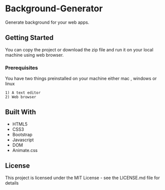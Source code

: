 # Background-Generator

Generate background for your web apps.

## Getting Started

You can copy the project or download the zip file and run it on your local machine using web browser.

### Prerequisites

You have two things preinstalled on your machine either mac , windows or linux

```
1) A text editor
2) Web browser
```
## Built With

* HTML5
* CSS3
* Bootstrap
* Javascript
* DOM
* Animate.css

## License

This project is licensed under the MIT License - see the LICENSE.md file for details

